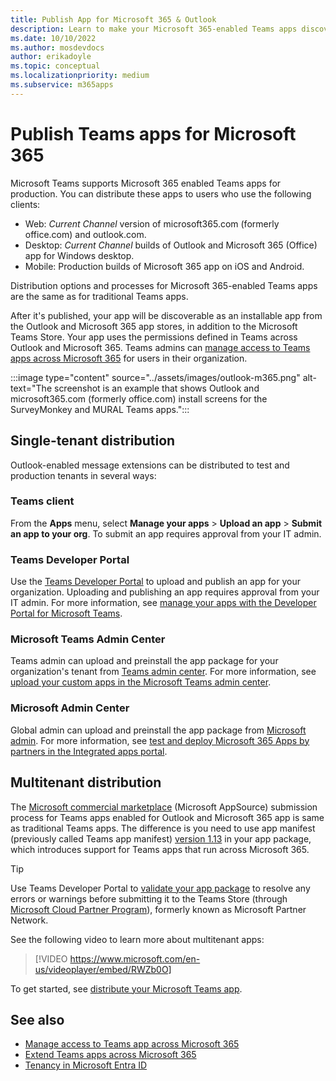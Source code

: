 ```yaml
---
title: Publish App for Microsoft 365 & Outlook
description: Learn to make your Microsoft 365-enabled Teams apps discoverable to users in Teams, Outlook, and Microsoft 365 app via single tenant and multitenant distribution.
ms.date: 10/10/2022
ms.author: mosdevdocs
author: erikadoyle
ms.topic: conceptual
ms.localizationpriority: medium
ms.subservice: m365apps
---
```


# Publish Teams apps for Microsoft 365

Microsoft Teams supports Microsoft 365 enabled Teams apps for production. You can distribute these apps to users who use the following clients:

* Web: *Current Channel* version of microsoft365.com (formerly office.com) and outlook.com.
* Desktop: *Current Channel* builds of Outlook and Microsoft 365 (Office) app for Windows desktop.
* Mobile: Production builds of Microsoft 365 app on iOS and Android.

Distribution options and processes for Microsoft 365-enabled Teams apps are the same as for traditional Teams apps.

After it's published, your app will be discoverable as an installable app from the Outlook and Microsoft 365 app stores, in addition to the Microsoft Teams Store. Your app uses the permissions defined in Teams across Outlook and Microsoft 365. Teams admins can [manage access to Teams apps across Microsoft 365](/microsoftteams/manage-third-party-teams-apps) for users in their organization.

:::image type="content" source="../assets/images/outlook-m365.png" alt-text="The screenshot is an example that shows Outlook and microsoft365.com (formerly office.com) install screens for the SurveyMonkey and MURAL Teams apps.":::

## Single-tenant distribution

Outlook-enabled message extensions can be distributed to test and production tenants in several ways:

### Teams client

From the **Apps** menu, select **Manage your apps** > **Upload an app** > **Submit an app to your org**. To submit an app requires approval from your IT admin.

### Teams Developer Portal

Use the [Teams Developer Portal](https://dev.teams.microsoft.com/) to upload and publish an app for your organization. Uploading and publishing an app requires approval from your IT admin. For more information, see [manage your apps with the Developer Portal for Microsoft Teams](../concepts/build-and-test/teams-developer-portal.md).

### Microsoft Teams Admin Center

Teams admin can upload and preinstall the app package for your organization's tenant from [Teams admin center](https://admin.teams.microsoft.com/). For more information, see [upload your custom apps in the Microsoft Teams admin center](/microsoftteams/upload-custom-apps).

### Microsoft Admin Center

Global admin can upload and preinstall the app package from [Microsoft admin](https://admin.microsoft.com/). For more information, see [test and deploy Microsoft 365 Apps by partners in the Integrated apps portal](/microsoft-365/admin/manage/test-and-deploy-microsoft-365-apps).

## Multitenant distribution

The [Microsoft commercial marketplace](https://appsource.microsoft.com/) (Microsoft AppSource) submission process for Teams apps enabled for Outlook and Microsoft 365 app is same as traditional Teams apps. The difference is you need to use app manifest (previously called Teams app manifest) [version 1.13](../tabs/how-to/using-teams-client-library.md) in your app package, which introduces support for Teams apps that run across Microsoft 365.

> [!TIP]
> Use Teams Developer Portal to [validate your app package](https://dev.teams.microsoft.com/validation) to resolve any errors or warnings before submitting it to the Teams Store (through [Microsoft Cloud Partner Program](https://partner.microsoft.com/)), formerly known as Microsoft Partner Network.

See the following video to learn more about multitenant apps:

> [!VIDEO https://www.microsoft.com/en-us/videoplayer/embed/RWZb0O]

To get started, see [distribute your Microsoft Teams app](../concepts/deploy-and-publish/apps-publish-overview.md).

## See also

* [Manage access to Teams app across Microsoft 365](/microsoftteams/manage-third-party-teams-apps)
* [Extend Teams apps across Microsoft 365](overview.md)
* [Tenancy in Microsoft Entra ID](/azure/active-directory/develop/single-and-multi-tenant-apps)

